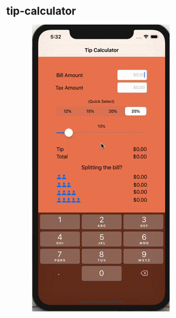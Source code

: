 # tip-calculator

<p align="center">
  <img src="https://github.com/bew030/tip-calculator/blob/master/appdemo.gif" />
</p>
